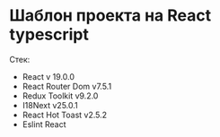 # Шаблон проекта на React typescript

Стек:
- React v 19.0.0
- React Router Dom v7.5.1
- Redux Toolkit v9.2.0
- I18Next v25.0.1
- React Hot Toast v2.5.2
- Eslint React
